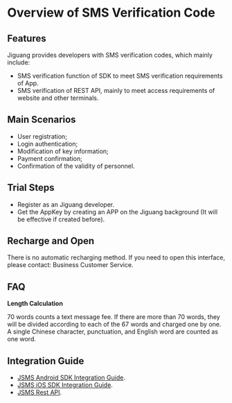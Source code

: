 # Overview of SMS Verification Code

## Features

Jiguang provides developers with SMS verification codes, which mainly include:

+ SMS verification function of SDK to meet SMS verification requirements of App.
+ SMS verification of REST API, mainly to meet access requirements of website and other terminals.

## Main Scenarios

+ User registration;
+ Login authentication;
+ Modification of key information;
+ Payment confirmation;
+ Confirmation of the validity of personnel.

## Trial Steps

+ Register as an Jiguang developer.
+ Get the AppKey by creating an APP on the Jiguang background (It will be effective if created before).

## Recharge and Open

There is no automatic recharging method. If you need to open this interface, please contact: Business Customer Service.

## FAQ

**Length Calculation**

70 words counts a text message fee. If there are more than 70 words, they will be divided according to each of the 67 words and charged one by one. A single Chinese character, punctuation, and English word are counted as one word.

## Integration Guide

* [JSMS Android SDK Integration Guide](../client/Android/android_guide.md).
* [JSMS iOS SDK Integration Guide](../client/iOS/ios_guide.md).
* [JSMS Rest API](../server/rest_api_jsms.md).
